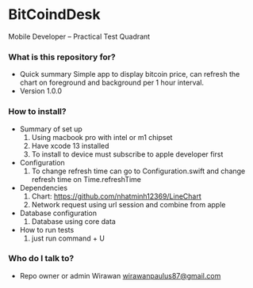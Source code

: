 # BitCoindDesk
Mobile Developer – Practical Test Quadrant

### What is this repository for? ###

* Quick summary
  Simple app to display bitcoin price, can refresh the chart on foreground and background per 1 hour interval.
* Version
  1.0.0


### How to install? ###

* Summary of set up
  1. Using macbook pro with intel or m1 chipset
  2. Have xcode 13 installed
  3. To install to device must subscribe to apple developer first
* Configuration
  1. To change refresh time can go to Configuration.swift and change refresh time on Time.refreshTime
* Dependencies
  1. Chart: https://github.com/nhatminh12369/LineChart
  2. Network request using url session and combine from apple 
* Database configuration
  1. Database using core data
* How to run tests
  1. just run command + U

### Who do I talk to? ###

* Repo owner or admin
  Wirawan 
  wirawanpaulus87@gmail.com
